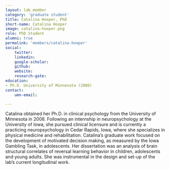 ```yaml
---
layout: lab_member
category: 'graduate student'
title: Catalina Hooper, PhD
short-name: Catalina Hooper
image: catalina-hooper.png
role: PhD Student
alumni: true
permalink: 'members/catalina-hooper'
social:
    twitter: 
    linkedin: 
    google-scholar: 
    github: 
    website:
    research-gate: 
education:
- Ph.D. University of Minnesota (2008)
contact:
    umn-email: 

---
```


Catalina obtained her Ph.D. in clinical psychology from the University of Minnesota in 2008. Following an internship in neuropsychology at the University of Iowa, she pursued clinical licensure and is currently a practicing neuropsychology in Cedar Rapids, Iowa, where she specializes in physical medicine and rehabilitation. Catalina’s graduate work focused on the development of motivated decision making, as measured by the Iowa Gambling Task, in adolescents. Her dissertation was an analysis of brain structural correlates of reversal learning behavior in children, adolescents and young adults. She was instrumental in the design and set-up of the lab’s current longitudinal work.

